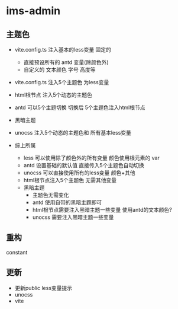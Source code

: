 # ims-admin

## 主题色
- vite.config.ts 注入基本的less变量 固定的
  - 直接预设所有的 antd 变量(除颜色外)
  - 自定义的 文本颜色 字号 高度等
  
- vite.config.ts 注入5个主题色 为less变量

- html根节点 注入5个动态的主题色

- antd 可以5个主题切换 切换后 5个主题色注入html根节点

- 黑暗主题

- unocss 注入5个动态的主题色和 所有基本less变量

- 综上所属
  - less 可以使用除了颜色外的所有变量 颜色使用根元素的 var 
  - antd 设置基础的默认值 直接传入5个主题色自动切换 
  - unocss 可以直接使用所有的less变量 颜色+其他
  - html根节点注入5个主题色 无需其他变量
  - 黑暗主题
    - 主题色无需变化
    - antd 使用自带的黑暗主题即可
    - html根节点需要注入黑暗主题一些变量 使用antd的文本颜色?
    - unocss 需要注入黑暗主题一些变量
    
    
## 重构
constant

## 更新
- 更新public less变量提示 
- unocss
- vite